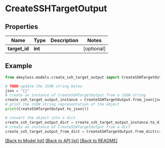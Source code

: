 # CreateSSHTargetOutput


## Properties

Name | Type | Description | Notes
------------ | ------------- | ------------- | -------------
**target_id** | **int** |  | [optional] 

## Example

```python
from akeyless.models.create_ssh_target_output import CreateSSHTargetOutput

# TODO update the JSON string below
json = "{}"
# create an instance of CreateSSHTargetOutput from a JSON string
create_ssh_target_output_instance = CreateSSHTargetOutput.from_json(json)
# print the JSON string representation of the object
print(CreateSSHTargetOutput.to_json())

# convert the object into a dict
create_ssh_target_output_dict = create_ssh_target_output_instance.to_dict()
# create an instance of CreateSSHTargetOutput from a dict
create_ssh_target_output_from_dict = CreateSSHTargetOutput.from_dict(create_ssh_target_output_dict)
```
[[Back to Model list]](../README.md#documentation-for-models) [[Back to API list]](../README.md#documentation-for-api-endpoints) [[Back to README]](../README.md)


